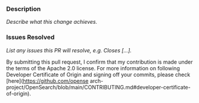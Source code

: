 ### Description
_Describe what this change achieves._

### Issues Resolved
_List any issues this PR will resolve, e.g. Closes [...]._

By submitting this pull request, I confirm that my contribution is made under the terms of the Apache 2.0 license.
For more information on following Developer Certificate of Origin and signing off your commits, please check [here](https://github.com/opense arch-project/OpenSearch/blob/main/CONTRIBUTING.md#developer-certificate-of-origin).
